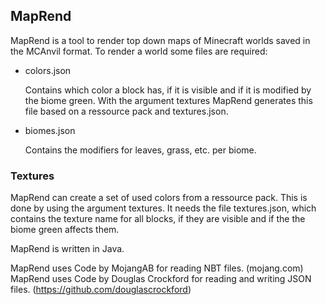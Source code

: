 ## MapRend
MapRend is a tool to render top down maps of Minecraft worlds saved in the MCAnvil format. 
To render a world some files are required:

* colors.json
  
  Contains which color a block has, if it is visible and if it is modified by the biome green.
  With the argument textures MapRend generates this file based on a ressource pack and textures.json.
  
* biomes.json
  
  Contains the modifiers for leaves, grass, etc. per biome.

### Textures
MapRend can create a set of used colors from a ressource pack. This is done by using the argument textures. It needs the file textures.json, which contains the texture name for all blocks, if they are visible and if the the biome green affects them.  
   
MapRend is written in Java.

MapRend uses Code by MojangAB for reading NBT files. (mojang.com)
MapRend uses Code by Douglas Crockford for reading and writing JSON files. (https://github.com/douglascrockford) 
 